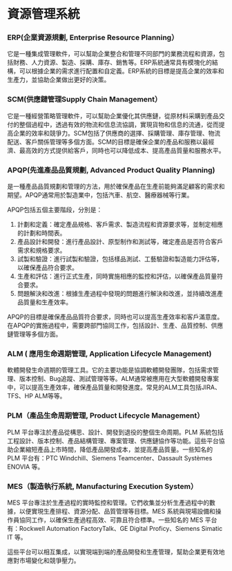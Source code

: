 # 資源管理系統

### ERP(企業資源規劃, Enterprise Resource Planning）

它是一種集成管理軟件，可以幫助企業整合和管理不同部門的業務流程和資源，包括財務、人力資源、製造、採購、庫存、銷售等。ERP系統通常具有模塊化的結構，可以根據企業的需求進行配置和自定義。ERP系統的目標是提高企業的效率和生產力，並協助企業做出更好的決策。

### SCM(供應鏈管理Supply Chain Management）

它是一種經營策略管理軟件，可以幫助企業優化其供應鏈，從原材料采購到產品交付的整個過程中，透過有效的物流和信息流協調，實現貨物和信息的流通，從而提高企業的效率和競爭力。SCM包括了供應商的選擇、採購管理、庫存管理、物流配送、客戶關係管理等多個方面。SCM的目標是確保企業的產品和服務以最經濟、最高效的方式提供給客戶，同時也可以降低成本、提高產品質量和服務水平。

### APQP(先進產品品質規劃, Advanced Product Quality Planning)

是一種產品品質規劃和管理的方法，用於確保產品在生產前能夠滿足顧客的需求和期望。APQP通常用於製造業中，包括汽車、航空、醫療器械等行業。

APQP包括五個主要階段，分別是：

1. 計劃和定義：確定產品規格、客戶需求、製造流程和資源要求等，並制定相應的計劃和時間表。
2. 產品設計和開發：進行產品設計、原型制作和測試等，確定產品是否符合客戶需求和規格要求。
3. 試製和驗證：進行試製和驗證，包括樣品測試、工藝驗證和製造能力評估等，以確保產品符合要求。
4. 生產和評估：進行正式生產，同時實施相應的監控和評估，以確保產品質量符合要求。
5. 問題解決和改進：根據生產過程中發現的問題進行解決和改進，並持續改進產品質量和生產效率。

APQP的目標是確保產品品質符合要求，同時也可以提高生產效率和客戶滿意度。在APQP的實施過程中，需要跨部門協同工作，包括設計、生產、品質控制、供應鏈管理等多個方面。

### ALM ( 應用生命週期管理, Application Lifecycle Management)

軟體開發生命週期的管理工具。它的主要功能是協調軟體開發團隊，包括需求管理、版本控制、Bug追蹤、測試管理等等。ALM通常被應用在大型軟體開發專案中，可以提高生產效率，確保產品質量和開發進度。常見的ALM工具包括JIRA、TFS、HP ALM等等。

### PLM（產品生命周期管理,  Product Lifecycle Management）

PLM 平台專注於產品從構思、設計、開發到退役的整個生命周期。PLM 系統包括工程設計、版本控制、產品結構管理、專案管理、供應鏈協作等功能。這些平台協助企業縮短產品上市時間，降低產品開發成本，並提高產品質量。一些知名的 PLM 平台有：PTC Windchill、Siemens Teamcenter、Dassault Systèmes ENOVIA 等。

### MES（製造執行系統, Manufacturing Execution System）

MES 平台專注於生產過程的實時監控和管理。它們收集並分析生產過程中的數據，以便實現生產排程、資源分配、品質管理等目標。MES 系統與現場設備和操作員協同工作，以確保生產過程高效、可靠且符合標準。一些知名的 MES 平台有：Rockwell Automation FactoryTalk、GE Digital Proficy、Siemens Simatic IT 等。

這些平台可以相互集成，以實現端到端的產品開發和生產管理，幫助企業更有效地應對市場變化和競爭壓力。
